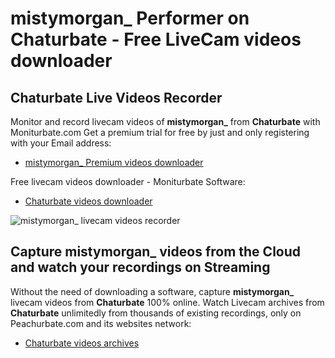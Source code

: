 # mistymorgan_ Performer on Chaturbate - Free LiveCam videos downloader

## Chaturbate Live Videos Recorder

Monitor and record livecam videos of **mistymorgan_** from **Chaturbate** with Moniturbate.com
Get a premium trial for free by just and only registering with your Email address:
* [mistymorgan_ Premium videos downloader](https://moniturbate.com/request-demo-licence-key.html)

Free livecam videos downloader - Moniturbate Software:
* [Chaturbate videos downloader](https://moniturbate.com/moniturbate-download-software.html)

![mistymorgan_ livecam videos recorder](https://peachurnet.com/templates/moniturbate-software.png)


## Capture mistymorgan_ videos from the Cloud and watch your recordings on Streaming

Without the need of downloading a software, capture **mistymorgan_** livecam videos from **Chaturbate** 100% online.
Watch Livecam archives from **Chaturbate** unlimitedly from thousands of existing recordings, only on Peachurbate.com and its websites network:
* [Chaturbate videos archives](https://peachurnet.com/)